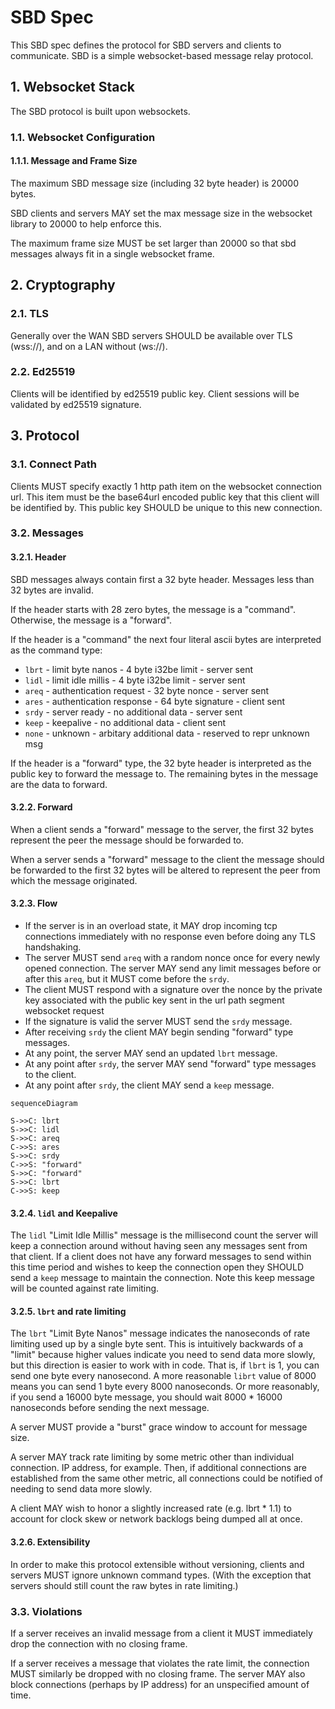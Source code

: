 # SBD Spec

This SBD spec defines the protocol for SBD servers and clients to communicate.
SBD is a simple websocket-based message relay protocol.

## 1. Websocket Stack

The SBD protocol is built upon websockets.

### 1.1. Websocket Configuration

#### 1.1.1. Message and Frame Size

The maximum SBD message size (including 32 byte header) is 20000 bytes.

SBD clients and servers MAY set the max message size in the websocket library to 20000 to help enforce this.

The maximum frame size MUST be set larger than 20000 so that sbd messages always fit in a single websocket frame.

## 2. Cryptography

### 2.1. TLS

Generally over the WAN SBD servers SHOULD be available over TLS (wss://), and on a LAN without (ws://).

### 2.2. Ed25519

Clients will be identified by ed25519 public key. Client sessions will be validated by ed25519 signature.

## 3. Protocol

### 3.1. Connect Path

Clients MUST specify exactly 1 http path item on the websocket connection url.
This item must be the base64url encoded public key that this client will be identified by.
This public key SHOULD be unique to this new connection.

### 3.2. Messages

#### 3.2.1. Header

SBD messages always contain first a 32 byte header. Messages less than 32 bytes are invalid.

If the header starts with 28 zero bytes, the message is a "command". Otherwise, the message is a "forward".

If the header is a "command" the next four literal ascii bytes are interpreted as the command type:

- `lbrt` - limit byte nanos - 4 byte i32be limit - server sent
- `lidl` - limit idle millis - 4 byte i32be limit - server sent
- `areq` - authentication request - 32 byte nonce - server sent
- `ares` - authentication response - 64 byte signature - client sent
- `srdy` - server ready - no additional data - server sent
- `keep` - keepalive - no additional data - client sent
- `none` - unknown - arbitary additional data - reserved to repr unknown msg

If the header is a "forward" type, the 32 byte header is interpreted as the public key to forward the message to.
The remaining bytes in the message are the data to forward.

#### 3.2.2. Forward

When a client sends a "forward" message to the server, the first 32 bytes represent the
peer the message should be forwarded to.

When a server sends a "forward" message to the client the message should be forwarded to
the first 32 bytes will be altered to represent the peer from which the message originated.

#### 3.2.3. Flow

- If the server is in an overload state, it MAY drop incoming tcp connections
  immediately with no response even before doing any TLS handshaking.
- The server MUST send `areq` with a random nonce once for every newly opened connection.
  The server MAY send any limit messages before or after this `areq`, but it MUST come before the `srdy`.
- The client MUST respond with a signature over the nonce by the private key associated with the public key
  sent in the url path segment websocket request
- If the signature is valid the server MUST send the `srdy` message.
- After receiving `srdy` the client MAY begin sending "forward" type messages.
- At any point, the server MAY send an updated `lbrt` message.
- At any point after `srdy`, the server MAY send "forward" type messages to the client.
- At any point after `srdy`, the client MAY send a `keep` message.

```mermaid
sequenceDiagram

S->>C: lbrt
S->>C: lidl
S->>C: areq
C->>S: ares
S->>C: srdy
C->>S: "forward"
S->>C: "forward"
S->>C: lbrt
C->>S: keep
```

#### 3.2.4. `lidl` and Keepalive

The `lidl` "Limit Idle Millis" message is the millisecond count the server will keep a connection around
without having seen any messages sent from that client. If a client does not have any forward messages
to send within this time period and wishes to keep the connection open they SHOULD send a `keep` message
to maintain the connection. Note this keep message will be counted against rate limiting.

#### 3.2.5. `lbrt` and rate limiting

The `lbrt` "Limit Byte Nanos" message indicates the nanoseconds of rate limiting used up by a single byte sent.
This is intuitively backwards of a "limit" because higher values indicate you need to send data more slowly,
but this direction is easier to work with in code. That is, if `lbrt` is 1, you can send one byte every nanosecond.
A more reasonable `librt` value of 8000 means you can send 1 byte every 8000 nanoseconds. Or more reasonably,
if you send a 16000 byte message, you should wait 8000 * 16000 nanoseconds before sending the next message.

A server MUST provide a "burst" grace window to account for message size.

A server MAY track rate limiting by some metric other than individual connection. IP address, for example.
Then, if additional connections are established from the same other metric, all connections could be notified
of needing to send data more slowly.

A client MAY wish to honor a slightly increased rate (e.g. lbrt * 1.1) to account for clock skew or network backlogs being dumped all at once.

#### 3.2.6. Extensibility

In order to make this protocol extensible without versioning, clients and servers MUST ignore unknown command types.
(With the exception that servers should still count the raw bytes in rate limiting.)

### 3.3. Violations

If a server receives an invalid message from a client it MUST immediately drop the connection with no closing frame.

If a server receives a message that violates the rate limit, the connection MUST similarly be dropped with no closing frame.
The server MAY also block connections (perhaps by IP address) for an unspecified amount of time.
